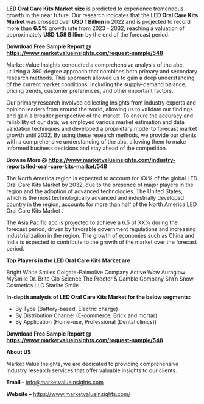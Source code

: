 <p>&nbsp;</p>
<p>&nbsp;</p>
<p><strong>LED Oral Care Kits Market size</strong> is predicted to experience tremendous growth in the near future. Our research indicates that the <strong>LED Oral Care Kits Market&nbsp;</strong>was crossed over <strong>USD 1&nbsp;</strong><strong>Billion </strong>in 2022 and is projected to record more than <strong>6.5%</strong> growth rate from 2023 - 2032, reaching a valuation of approximately <strong>USD 1.58 Billion</strong> by the end of the forecast period.</p>
<p><strong>Download Free Sample Report @ <a href=""https://www.marketvalueinsights.com/request-sample/548"">https://www.marketvalueinsights.com/request-sample/548</a> </strong></p>
<p>Market Value Insights conducted a comprehensive analysis of the abc, utilizing a 360-degree approach that combines both primary and secondary research methods. This approach allowed us to gain a deep understanding of the current market conditions, including the supply-demand balance, pricing trends, customer preferences, and other important factors.</p>
<p>Our primary research involved collecting insights from industry experts and opinion leaders from around the world, allowing us to validate our findings and gain a broader perspective of the market. To ensure the accuracy and reliability of our data, we employed various market estimation and data validation techniques and developed a proprietary model to forecast market growth until 2032. By using these research methods, we provide our clients with a comprehensive understanding of the abc, allowing them to make informed business decisions and stay ahead of the competition.</p>
<p><strong>Browse More @ <a href=""https://www.marketvalueinsights.com/industry-reports/led-oral-care-kits-market/548"">https://www.marketvalueinsights.com/industry-reports/led-oral-care-kits-market/548</a> </strong></p>
<p>The North America region is expected to account for XX% of the global LED Oral Care Kits Market&nbsp;by 2032, due to the presence of major players in the region and the adoption of advanced technologies. The United States, which is the most technologically advanced and industrially developed country in the region, accounts for more than half of the North America LED Oral Care Kits Market&nbsp;.</p>
<p>The Asia Pacific abc is projected to achieve a 6.5 of XX% during the forecast period, driven by favorable government regulations and increasing industrialization in the region. The growth of economies such as China and India is expected to contribute to the growth of the market over the forecast period.</p>
<p><strong>Top Players in the LED Oral Care Kits Market&nbsp;are</strong></p>
<p>Bright White Smiles
Colgate-Palmolive Company
Active Wow
Auraglow
MySmile
Dr. Brite
Glo Science
The Procter & Gamble Company
ShYn
Snow Cosmetics LLC
Starlite Smile</p>
<p><strong>In-depth analysis of LED Oral Care Kits Market&nbsp;for the below segments: </strong></p>
<ul>
<li>By Type (Battery-based, Electric charge)</li>
<li>By Distribution Channel (E-commerce, Brick and mortar)</li>
<li>By Application (Home-use, Professional (Dental clinics))</li>
</ul>
<p><strong>Download Free Sample Report @ <a href=""https://www.marketvalueinsights.com/request-sample/548"">https://www.marketvalueinsights.com/request-sample/548</a></strong></p>
<p><strong>About US:</strong></p>
<p>Market Value Insights, we are dedicated to providing comprehensive industry research services that offer valuable insights to our clients.</p>
<p><strong>Email &ndash;</strong> <a href=""mailto:info@marketvalueinsights.com"">info@marketvalueinsights.com</a></p>
<p><strong>Website &ndash;</strong> <a href=""https://www.marketvalueinsights.com/"">https://www.marketvalueinsights.com/</a>&nbsp;</p>
<p>&nbsp;</p>
